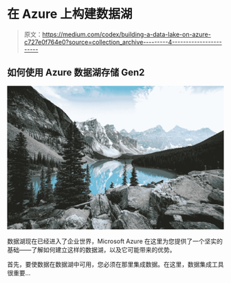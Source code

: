 # 在 Azure 上构建数据湖

> 原文：<https://medium.com/codex/building-a-data-lake-on-azure-c727e0f764e0?source=collection_archive---------4----------------------->

## 如何使用 Azure 数据湖存储 Gen2

![](img/e2e04028ef919c0ff297c06faaa35bcc.png)

数据湖现在已经进入了企业世界，Microsoft Azure 在这里为您提供了一个坚实的基础——了解如何建立这样的数据湖，以及它可能带来的优势。

首先，要使数据在数据湖中可用，您必须在那里集成数据。在这里，数据集成工具很重要…